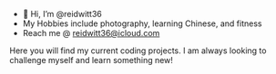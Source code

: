 - 👋 Hi, I’m @reidwitt36
- My Hobbies include photography, learning Chinese, and fitness
- Reach me @ reidwitt36@icloud.com

Here you will find my current coding projects. I am always looking to challenge myself and learn something new!

<!---
reidwitt36/reidwitt36 is a ✨ special ✨ repository because its `README.md` (this file) appears on your GitHub profile.
You can click the Preview link to take a look at your changes.
--->
